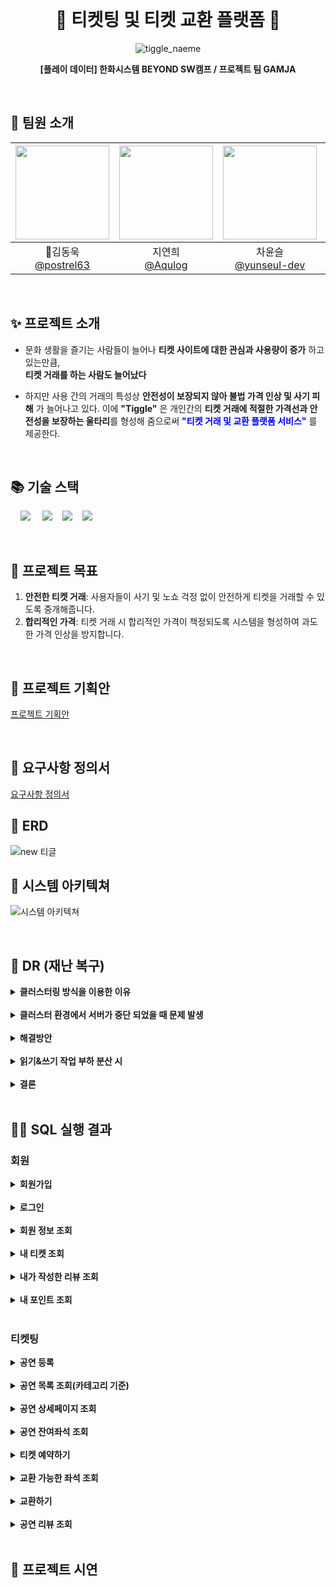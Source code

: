 <br>
<h1 align="center">🎫 티켓팅 및 티켓 교환 플랫폼 🎫</h1>

<div align="center">

![tiggle_naeme](https://github.com/beyond-sw-camp/be06-1st-GAMJA-TIGGLE/assets/121721219/e04decd7-350f-4d2a-8391-05fb40010de1)

**[플레이 데이터] 한화시스템 BEYOND SW캠프 / 프로젝트 팀 GAMJA**

</div>

<br>

## 🥔 팀원 소개
|<img src="https://avatars.githubusercontent.com/u/81555158?v=4" width="150" height="150"/>|<img src="https://avatars.githubusercontent.com/u/96894900?v=4" width="150" height="150"/>|<img src="https://avatars.githubusercontent.com/u/117149045?v=4" width="150" height="150"/>|<img src="https://avatars.githubusercontent.com/u/121721219?v=4" width="150" height="150"/>|<img src="https://avatars.githubusercontent.com/u/152248322?v=4" width="150" height="150"/>|
|:-:|:-:|:-:|:-:|:-:|
|👑김동욱<br/>[@postrel63](https://github.com/postrel63)|지연희<br/>[@Aqulog](https://github.com/Aqulog)|차윤슬<br/>[@yunseul-dev](https://github.com/yunseul-dev)|이재룡<br/>[@ashd89](https://github.com/ashd89)|김은선<br/>[@kkkeess](https://github.com/kkkeess)|

<br>

## ✨ 프로젝트 소개

- 문화 생활을 즐기는 사람들이 늘어나 **티켓 사이트에 대한 관심과 사용량이 증가** 하고 있는만큼,   
  **티켓 거래를 하는 사람도 늘어났다** 

- 하지만 사용 간의 거래의 특성상 **안전성이 보장되지 않아 불법 가격 인상 및 사기 피해** 가 늘어나고 있다. 
이에 **"Tiggle"** 은 개인간의 **티켓 거래에 적절한 가격선과 안전성을 보장하는 울타리**를 형성해 줌으로써 
 **<span style="color:blue">"티켓 거래 및 교환 플랫폼 서비스"</span>** 를 제공한다.

<br>

## 📚 기술 스택

&nbsp;&nbsp;&nbsp;&nbsp;<img src="https://img.shields.io/badge/GitHub-181717?style=flat&logo=GitHub&logoColor=white&color=black"></a></a>
&nbsp;&nbsp;&nbsp;&nbsp;<img src="https://img.shields.io/badge/Git-F05032?style=flat&logo=Git&logoColor=white&color=ffa500"></a></a>
&nbsp;&nbsp;&nbsp;<img src="https://img.shields.io/badge/MariaDB-003545?style=flat&logo=MariaDB&logoColor=white"/></a>
&nbsp;&nbsp;&nbsp;<img src="https://img.shields.io/badge/Spring Boot-6DB33F?style=flat&logo=springBoot&logoColor=white&color=green"/></a></a>

<br>

## 🧙 프로젝트 목표

1. **안전한 티켓 거래**: 사용자들이 사기 및 노쇼 걱정 없이 안전하게 티켓을 거래할 수 있도록 중개해줍니다.
2. **합리적인 가격**: 티켓 거래 시 합리적인 가격이 책정되도록 시스템을 형성하여 과도한 가격 인상을 방지합니다. 


<br>

## 📮 프로젝트 기획안

[프로젝트 기획안](https://docs.google.com/document/d/1DW2xby46I_4o6-kfmo1ElG_VLUaMxdFHGoBh323nAUI/edit)

<br>

## 📜 요구사항 정의서

[요구사항 정의서](https://docs.google.com/spreadsheets/d/1KeAbB1bevkvhCJd1plKs4cA-APQgmuO404CI84nYjlM/edit#gid=1277905399)
<br>

## 🎀 ERD 

![new 티글](https://github.com/beyond-sw-camp/be06-1st-GAMJA-TIGGLE/assets/96894900/4fc6d33f-4599-4f0e-a7e0-6b3fdaf622c7)


## 💎 시스템 아키텍쳐 

![시스템 아키텍쳐](https://github.com/beyond-sw-camp/be06-1st-GAMJA-TIGGLE/assets/121721219/d9a09f5e-e8d6-4fdf-abad-0513b9c72d14)


<br>

## 🎃 DR (재난 복구) 

<details>
  <summary><b>클러스터링 방식을 이용한 이유</b></summary>
  <div markdown="1">
   <br>
    <ul>
      <li><b>✅ 실시간 데이터 동기화를 보장 및 백업 과정 단순화</b></li>
      <li><b>✅ 티켓팅으로 급격히 증가하는 트래픽을 처리하기 위한 노드 추가가 쉽다</b></li>
      <li><b>✅ 일부 노드의 장애 발생시에도, 서비스의 연속성 유지</b></li>
  </div>
</details>
<br>

<details>
  <summary><b>클러스터 환경에서 서버가 중단 되었을 때 문제 발생</b></summary>
  <div markdown="1">
   <br>
    <ul>
      <li><b>✅ 서비스 중단</b></li>
      <li><b>✅ 데이터 손실</b></li>
      <li><b>✅ 로드 집중</b></li>
  </div>
</details>
<br>

<details>
  <summary><b>해결방안</b></summary>
  <div markdown="1">
   <br>
    <ul>
      <li><b>✅ 고가용성(HA) 구성</b></li>
      <li><b>✅ Galera Cluster 을 통하여 정보의 동기 방식 동기화를 적용할 계획</b></li>
  </div>
</details>
<br>

<details>
  <summary><b>읽기&쓰기 작업 부하 분산 시</b></summary>
  <div markdown="1">
   <br>
    <ul>
      <li><b>✅ 캐시 사용: Redis, Memcached 같은 인메모리 캐시를 사용</b></li>
      <li><b>✅ 주 데이터베이스(Primary Database) 에서는 쓰기 작업 처리, 변경 사항을 읽기 전용 레플리카에 복제</b></li>
  </div>
</details>
<br>

<details>
  <summary><b>결론</b></summary>
  <div markdown="1">
   <br>
    <ul>
      <li><b>✅ 프록시 서버 2대를 사용하여 클러스터 환경을 구성하면, 서버 중단 시에도 서비스 중단, 데이터 손실, 로드 집중 등의 문제를 효과적으로 해결할 수 있다.</b></li>
      <li><b>✅ 프록시 서버와 로드 밸런서를 통해 고가용성 로드 분산을 달성하고, 세션 클러스터링 및 외부 세션 저장소를 통해 세션 관리를 최적화 할 수 있다.</b></li>
     
  </div>
</details>

<br>


## 👨‍💻 SQL 실행 결과 

### 회원

<details>
  <summary><b>회원가입</b></summary>
  <div markdown="1">
  <br>

  ```sql
  
  ```
  <img src="" alt="">
  </div>
</details>
<br>


<details>
  <summary><b>로그인</b></summary>
  <div markdown="1">
<br>

  ``` sql
  SELECT user.status
  FROM tiggle1000.user
  WHERE id = [유저가 입력한 id] AND password = [유저가 입력한 password];  
  # 'test' , 'qwer1234'
  ```
  <img src="https://github.com/beyond-sw-camp/be06-1st-GAMJA-TIGGLE/assets/81555158/506d69cd-e533-4b42-b116-dfb172f42331" alt="">
  </div>
</details>
<br>

<details>
  <summary><b>회원 정보 조회</b></summary>
  <div markdown="1">
<br>
개인 회원의 계정 정보를 조회합니다.

  ``` sql
  select name, email, id, password, point, address_name
  from user
  WHERE userId = [조회할 유저 idx]; # 1;  
  ```
  <img src="https://github.com/beyond-sw-camp/be06-1st-GAMJA-TIGGLE/assets/81555158/0cb3646f-8b6e-4515-b09c-eb6bb20bea39" alt="">
  </div>
</details>
<br>

<details>
  <summary><b>내 티켓 조회</b></summary>
  <div markdown="1">
<br>
나의 티켓 예약 기록을 조회합니다.

  ``` sql
select exchange.exchangeId, exchange.reservationId1, exchange.isSuccesed, exchange.createdAt, exchange.progressState
,reservation.reservationId, reservation.seatId, reservation.programId, reservation.ticketNumber, reservation.totalPrice, reservation.timesId,reservation.userId
from exchange
join reservation on exchange.reservationId1 = reservation.reservationId
join user on reservation.userId = user.userId
where reservation.userId = [조회할 유저 idx]; # 1
union
select exchange.exchangeId, exchange.reservationId1, exchange.isSuccesed, exchange.createdAt, exchange.progressState
,reservation.reservationId, reservation.seatId, reservation.programId, reservation.ticketNumber, reservation.totalPrice, reservation.timesId,reservation.userId
from exchange
join reservation on exchange.reservationId2 = reservation.reservationId
join user on reservation.userId = user.userId
where reservation.userId = [조회할 유저 idx]; # 1  
  ```
  <img src="https://github.com/beyond-sw-camp/be06-1st-GAMJA-TIGGLE/assets/81555158/55d09883-a7f5-4858-a907-db4b42973aaa" alt="">
  </div>
</details>
<br>


<details>
  <summary><b>내가 작성한 리뷰 조회</b></summary>
  <div markdown="1">
<br>
나의 티켓 예약 기록을 조회합니다.

  ``` sql
SELECT review_program.reviewId, review_program.reservationId, review_program.content, review_program.createdAt, review_program.star
FROM review_program
JOIN reservation on review_program.reservationId = reservation.reservationId
join user on user.userId = reservation.userId
WHERE user.userId = [조회할 유저 idx]; #'1'
  ```
  <img src="https://github.com/beyond-sw-camp/be06-1st-GAMJA-TIGGLE/assets/81555158/a9794f0e-89c3-4f86-b5d0-9db72c98f9eb" alt="">
  </div>
</details>
<br>

<details>
  <summary><b>내 포인트 조회</b></summary>
  <div markdown="1">
<br>
나의 포인트 정보와 사용 이력을 조회합니다.

  ``` sql
  select user.userId, user.name, point.pointId, point.value, point.getOrLose, point.createdAt
  from user
  join point on user.userId = point.userId
  where user.userId = [조회할 유저 idx]; # 1
  ```
  <img src="https://github.com/beyond-sw-camp/be06-1st-GAMJA-TIGGLE/assets/81555158/eb39b142-dec0-49b0-9e81-da50d2b89a0c" alt="">
  </div>
</details>
<br>


### 티켓팅

<details>
  <summary><b>공연 등록</b></summary>
  <div markdown="1">
<br>
관리자가 요청받은 공연 정보를 등록합니다.

  ``` sql

  ```
  <img src="" alt="">
  </div>
</details>
<br>

<details>
  <summary><b>공연 목록 조회(카테고리 기준) </b></summary>
  <div markdown="1">
<br>
카테고리별로 공연을 조회합니다.

  ``` sql
SELECT program.programId, program.categoryId, program.programName, location.name, 
       program.reservationOpenDate, program.reservationCloseDate
FROM program
JOIN category ON program.categoryId = category.categoryId
JOIN location ON program.locationId = location.locationId
WHERE category.categoryId = [조회할 카테고리의 idx]; # 1
  ```
  <img src="https://github.com/beyond-sw-camp/be06-1st-GAMJA-TIGGLE/assets/81555158/a9794f0e-89c3-4f86-b5d0-9db72c98f9eb" alt="">
  </div>
</details>
<br>

<details>
  <summary><b>공연 상세페이지 조회</b></summary>
  <div markdown="1">
<br>
공연 제목, 이름, 시간, 러닝타임, 공연장 정보, 좌석 정보 등 공연에 관련된 상세 정보를 조회합니다.

  ``` sql
SELECT program.programId, program.programName, program.programStartDate, program.programEndDate, program.runtime, program.age, program_grade.price, grade.gradeName, program.programStartDate, program.programEndDate, times.round, times.limitEnterTime, times.date
FROM program
JOIN program_grade ON program_grade.programId = program.programId
JOIN grade ON grade.gradeId = program_grade.gradeId
JOIN times ON times.programId = program.programId
LEFT JOIN reservation ON reservation.programId = program.programId
LEFT JOIN exchange ON reservation.reservationId = exchange.reservationId1
WHERE program.programId = [조회할 공연 idx];  # 1 
  ```
  <img src="" alt="">
  </div>
</details>
<br>

<details>
  <summary><b>공연 잔여좌석 조회</b></summary>
  <div markdown="1">
<br>
공연 상세페이지에서 관람하고자 하는 공연의 잔여좌석을 조회합니다.

  ``` sql
select seat.seatNumber, seat.section, times.date, times.round, program.programName, reservation.state from seat
left join reservation on reservation.seatId = seat.seatId 
left join program on program.programId = reservation.programId
left join times on reservation.timesId = times.timesId 
where times.round = 1 AND program.programName = "Mrs";
  ```
  <img src="https://github.com/beyond-sw-camp/be06-1st-GAMJA-TIGGLE/assets/81555158/ad5fff14-2636-471b-b821-5f5607661a61" alt="">
  </div>
</details>
<br>


<details>
  <summary><b>티켓 예약하기</b></summary>
  <div markdown="1">
<br>
조회된 공연 정보를 통해 티켓을 예약합니다.

  ``` sql

  ```
  <img src="https://github.com/beyond-sw-camp/be06-1st-GAMJA-TIGGLE/assets/81555158/c221e582-18de-46bc-a542-b6b0efc9a8b8" alt="">
  </div>
</details>
<br>

<details>
  <summary><b>교환 가능한 좌석 조회</b></summary>
  <div markdown="1">
<br>
예약된 좌석을 조회하고 교환 가능 상태를 확인하여 교환 가능한 좌석인지 조회합니다. 

  ``` sql
select * from
(select reservation.reservationId, reservation.userId, reservation.seatId, 
reservation.programId, reservation.state, reservation.requestLimit, reservation.timesId
from reservation
join seat
on reservation.seatId = seat.seatId
where reservation.programId = 1 and reservation.timesId = 1) as subquery
where subquery.state = 1;
  ```
  <img src="" alt="">
  </div>
</details>
<br>

<details>
  <summary><b>교환하기</b></summary>
  <div markdown="1">
<br>
상호간 교환 협의가 된 이용자간 교환이 이뤄질 수 있습니다. 

  ``` sql

  ```
  <img src="" alt="">
  </div>
</details>
<br>

<details>
  <summary><b>공연 리뷰 조회</b></summary>
  <div markdown="1">
<br>
공연 리뷰를 조회합니다.

  ``` sql
SELECT user.id, review_program.content, review_program.createdAt, review_program.star
FROM review_program
JOIN reservation on review_program.reservationId = reservation.reservationId
join user on user.userId = reservation.userId
WHERE programId = [조회할 공연의 idx];  # 1
  ```
  <img src="https://github.com/beyond-sw-camp/be06-1st-GAMJA-TIGGLE/assets/81555158/cfa58425-61ac-46df-bdda-dd06bc006171" alt="">
  </div>
</details>
<br>


## 💎 프로젝트 시연

